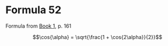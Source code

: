 # Formula 52

Formula from [Book 1](../Buch1.md), p. 161

```math
\cos{\alpha} = \sqrt{\frac{1 + \cos{2\alpha}}{2}}
```

